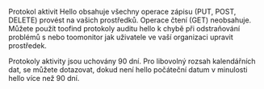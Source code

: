 Protokol aktivit Hello obsahuje všechny operace zápisu (PUT, POST, DELETE) provést na vašich prostředků. Operace čtení (GET) neobsahuje. Můžete použít toofind protokoly auditu hello k chybě při odstraňování problémů s nebo toomonitor jak uživatele ve vaší organizaci upravit prostředek.

Protokoly aktivity jsou uchovány 90 dní. Pro libovolný rozsah kalendářních dat, se můžete dotazovat, dokud není hello počáteční datum v minulosti hello více než 90 dní.

